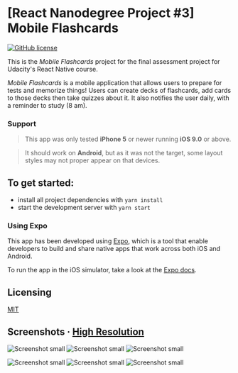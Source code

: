 # [React Nanodegree Project #3] Mobile Flashcards

[![GitHub license](https://img.shields.io/badge/license-MIT-blue.svg)](https://github.com/tschleuss/mobile-flashcards/blob/master/LICENSE)

This is the _Mobile Flashcards_ project for the final assessment project for Udacity's React Native course. 

_Mobile Flashcards_ is a mobile application that allows users to prepare for tests and memorize things! Users can create decks of flashcards, add cards to those decks then take quizzes about it. It also notifies the user daily, with a reminder to study (8 am).

### Support

>This app was only tested **iPhone 5** or newer running **iOS 9.0** or above.

>It should work on **Android**, but as it was not the target, some layout styles may not proper appear on that devices.

## To get started:

* install all project dependencies with `yarn install`
* start the development server with `yarn start`

### Using Expo

This app has been developed using [Expo](https://expo.io/), which is a tool that enable developers to build and share native apps that work across both iOS and Android.

To run the app in the iOS simulator, take a look at the [Expo docs](https://docs.expo.io/versions/latest/introduction/installation.html#ios-simulator).

## Licensing

[MIT](./LICENSE)

## Screenshots &middot; [High Resolution](https://imgur.com/a/c7eXH)

![Screenshot small](https://i.imgur.com/JQFeMNo.png "Screenshot small")
![Screenshot small](https://i.imgur.com/cjKXrTc.png "Screenshot small")
![Screenshot small](https://i.imgur.com/TarYPnZ.png "Screenshot small")


![Screenshot small](https://i.imgur.com/YBLICCJ.png "Screenshot small")
![Screenshot small](https://i.imgur.com/yVsiDcf.png "Screenshot small")
![Screenshot small](https://i.imgur.com/1rTr961.png "Screenshot small")
